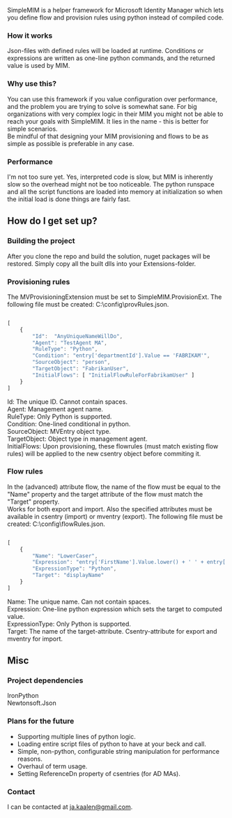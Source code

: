 SimpleMIM is a helper framework for Microsoft Identity Manager which lets you define flow and provision rules using python instead of compiled code.


### How it works ###
Json-files with defined rules will be loaded at runtime. 
Conditions or expressions are written as one-line python commands, and the returned value is used by MIM. 

### Why use this? ###
You can use this framework if you value configuration over performance, and the problem you are trying to solve is somewhat sane. 
For big organizations with very complex logic in their MIM you might not be able to reach your goals with SimpleMIM. It lies in the name - this is better for simple scenarios.  
Be mindful of that designing your MIM provisioning and flows to be as simple as possible is preferable in any case.  

### Performance ###
I'm not too sure yet. Yes, interpreted code is slow, but MIM is inherently slow so the overhead might not be too noticeable. 
The python runspace and all the script functions are loaded into memory at initialization so when the initial load is done things are fairly fast. 


## How do I get set up? ##

### Building the project ###
After you clone the repo and build the solution, nuget packages will be restored. 
Simply copy all the built dlls into your Extensions-folder. 

### Provisioning rules ###
The MVProvisioningExtension must be set to SimpleMIM.ProvisionExt.
The following file must be created: C:\config\provRules.json. 

```javascript

[
    {
        "Id":  "AnyUniqueNameWillDo",
        "Agent": "TestAgent MA",
        "RuleType": "Python",
        "Condition": "entry['departmentId'].Value == 'FABRIKAM'",
        "SourceObject": "person",
        "TargetObject": "FabrikanUser",
        "InitialFlows": [ "InitialFlowRuleForFabrikamUser" ]
    }
]
```

Id: The unique ID. Cannot contain spaces.  
Agent: Management agent name.  
RuleType: Only Python is supported.  
Condition: One-lined conditional in python.  
SourceObject: MVEntry object type.  
TargetObject: Object type in management agent.   
InitialFlows: Upon provisioning, these flowrules (must match existing flow rules) will be applied to the new csentry object before commiting it.  
  

### Flow rules ###
In the (advanced) attribute flow, the name of the flow must be equal to the "Name" property and the target attribute of the flow must match the "Target" property.  
Works for both export and import. Also the specified attributes must be available in csentry (import) or mventry (export). 
The following file must be created: C:\config\flowRules.json.

```javascript

[
    {
        "Name": "LowerCaser",
        "Expression": "entry['FirstName'].Value.lower() + ' ' + entry['LastName'].Value.lower()",
        "ExpressionType": "Python",
        "Target": "displayName"
    } 
]
```

Name: The unique name. Can not contain spaces.  
Expression: One-line python expression which sets the target to computed value.  
ExpressionType: Only Python is supported.  
Target: The name of the target-attribute. Csentry-attribute for export and mventry for import.  

## Misc ##

### Project dependencies ###
IronPython  
Newtonsoft.Json  

### Plans for the future ###
* Supporting multiple lines of python logic.  
* Loading entire script files of python to have at your beck and call.  
* Simple, non-python, configurable string manipulation for performance reasons.   
* Overhaul of term usage.  
* Setting ReferenceDn property of csentries (for AD MAs).  

### Contact ###

I can be contacted at ja.kaalen@gmail.com.
